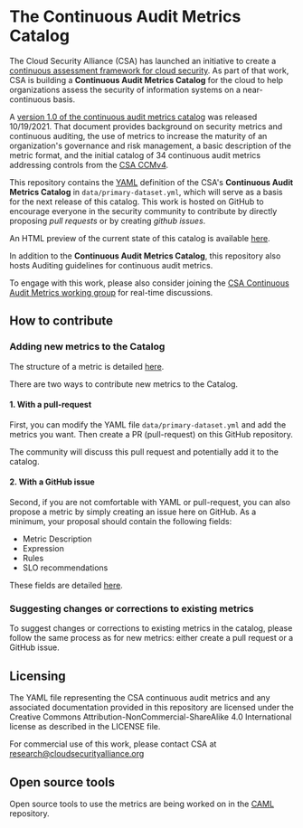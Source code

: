 # The Continuous Audit Metrics Catalog

The Cloud Security Alliance (CSA) has launched an initiative to create a [continuous assessment framework for cloud security](https://cloudsecurityalliance.org/research/working-groups/continuous-audit-metrics/). As part of that work, CSA is building a **Continuous Audit Metrics Catalog** for the cloud to help organizations assess the security of information systems on a near-continuous basis. 

A [version 1.0 of the continuous audit metrics catalog](https://cloudsecurityalliance.org/artifacts/the-continuous-audit-metrics-catalog/) was released 10/19/2021. That document provides background on security metrics and continuous auditing, the use of metrics to increase the maturity of an organization's governance and risk management, a basic description of the metric format, and the initial catalog of 34 continuous audit metrics addressing controls from the [CSA CCMv4](https://cloudsecurityalliance.org/research/cloud-controls-matrix/).

This repository contains the [YAML](https://en.wikipedia.org/wiki/YAML) definition of the CSA's **Continuous Audit Metrics Catalog** in `data/primary-dataset.yml`, which will serve as a basis for the next release of this catalog. This work is hosted on GitHub to encourage everyone in the security community to contribute by directly proposing _pull requests_ or by creating _github issues_.

An HTML preview of the current state of this catalog is available [here](http://htmlpreview.github.io/?https://github.com/cloudsecurityalliance/continuous-audit-metrics/blob/main/metrics-catalog.html). 

In addition to the **Continuous Audit Metrics Catalog**, this repository also hosts Auditing guidelines for continuous audit metrics.

To engage with this work, please also consider joining the [CSA Continuous Audit Metrics working group](https://cloudsecurityalliance.org/research/working-groups/continuous-audit-metrics/) for real-time discussions.

## How to contribute 

### Adding new metrics to the Catalog

The structure of a metric is detailed [here](https://github.com/cloudsecurityalliance/continuous-audit-metrics/wiki/Content-of-a-metric).

There are two ways to contribute new metrics to the Catalog. 

#### 1. With a pull-request

First, you can modify the YAML file `data/primary-dataset.yml` and add the metrics you want. Then create a PR (pull-request) on this GitHub repository. 

The community will discuss this pull request and potentially add it to the catalog.

#### 2. With a GitHub issue

Second, if you are not comfortable with YAML or pull-request, you can also propose a metric by simply creating an issue here on GitHub. As a minimum, your proposal should contain the following fields:

- Metric Description
- Expression
- Rules
- SLO recommendations

These fields are detailed [here](https://github.com/cloudsecurityalliance/continuous-audit-metrics/wiki/Content-of-a-metric).

### Suggesting changes or corrections to existing metrics

To suggest changes or corrections to existing metrics in the catalog, please follow the same process as for new metrics: either create a pull request or a GitHub issue.

## Licensing

The YAML file representing the CSA continuous audit metrics and any associated documentation provided in this repository are licensed under 
the Creative Commons Attribution-NonCommercial-ShareAlike 4.0 International license as described in the LICENSE file.

For commercial use of this work, please contact CSA at research@cloudsecurityalliance.org

## Open source tools

Open source tools to use the metrics are being worked on in the [CAML](https://github.com/continube/CAML) repository. 

